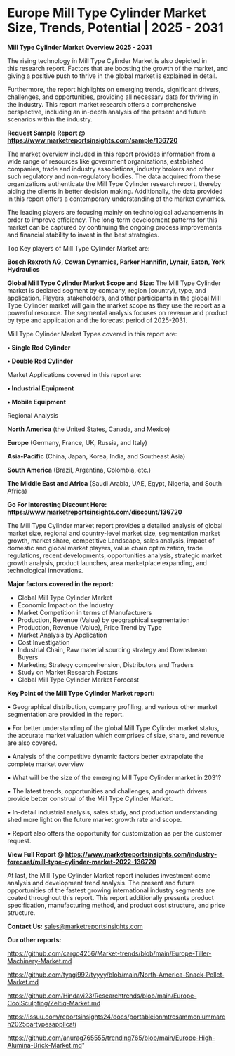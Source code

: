 # Europe Mill Type Cylinder Market Size, Trends, Potential | 2025 - 2031

<Strong> Mill Type Cylinder Market Overview 2025 - 2031</strong>

The rising technology in Mill Type Cylinder Market is also depicted in this research report. Factors that are boosting the growth of the market, and giving a positive push to thrive in the global market is explained in detail.

Furthermore, the report highlights on emerging trends, significant drivers, challenges, and opportunities, providing all necessary data for thriving in the industry. This report market research offers a comprehensive perspective, including an in-depth analysis of the present and future scenarios within the industry.

<strong>Request Sample Report @ <a href=https://www.marketreportsinsights.com/sample/136720>https://www.marketreportsinsights.com/sample/136720</a></strong>

The market overview included in this report provides information from a wide range of resources like government organizations, established companies, trade and industry associations, industry brokers and other such regulatory and non-regulatory bodies. The data acquired from these organizations authenticate the Mill Type Cylinder research report, thereby aiding the clients in better decision making. Additionally, the data provided in this report offers a contemporary understanding of the market dynamics.

The leading players are focusing mainly on technological advancements in order to improve efficiency. The long-term development patterns for this market can be captured by continuing the ongoing process improvements and financial stability to invest in the best strategies.

Top Key players of Mill Type Cylinder Market are:

<strong>Bosch Rexroth AG, Cowan Dynamics, Parker Hannifin, Lynair, Eaton, York Hydraulics</strong>

<strong><b>Global Mill Type Cylinder Market Scope and Size:</b></strong>
The Mill Type Cylinder market is declared segment by company, region (country), type, and application. Players, stakeholders, and other participants in the global Mill Type Cylinder market will gain the market scope as they use the report as a powerful resource. The segmental analysis focuses on revenue and product by type and application and the forecast period of 2025-2031.

Mill Type Cylinder Market Types covered in this report are:

<strong>• Single Rod Cylinder

• Double Rod Cylinder</strong>

Market Applications covered in this report are:

<strong>• Industrial Equipment

• Mobile Equipment</strong> 

Regional Analysis

<strong>North America</strong> (the United States, Canada, and Mexico)

<strong>Europe</strong> (Germany, France, UK, Russia, and Italy)

<strong>Asia-Pacific</strong> (China, Japan, Korea, India, and Southeast Asia)

<strong>South America</strong> (Brazil, Argentina, Colombia, etc.)

<strong>The Middle East and Africa</strong> (Saudi Arabia, UAE, Egypt, Nigeria, and South Africa)

<strong>Go For Interesting Discount Here: <a href=https://www.marketreportsinsights.com/discount/136720>https://www.marketreportsinsights.com/discount/136720</a></strong>

The Mill Type Cylinder market report provides a detailed analysis of global market size, regional and country-level market size, segmentation market growth, market share, competitive Landscape, sales analysis, impact of domestic and global market players, value chain optimization, trade regulations, recent developments, opportunities analysis, strategic market growth analysis, product launches, area marketplace expanding, and technological innovations.

<strong><b>Major factors covered in the report:</b></strong>
<ul>
  <li>Global Mill Type Cylinder Market </li>
  <li>Economic Impact on the Industry</li>
  <li>Market Competition in terms of Manufacturers</li>
  <li>Production, Revenue (Value) by geographical segmentation</li>
  <li>Production, Revenue (Value), Price Trend by Type</li>
  <li>Market Analysis by Application</li>
  <li>Cost Investigation</li>
  <li>Industrial Chain, Raw material sourcing strategy and Downstream Buyers</li>
  <li>Marketing Strategy comprehension, Distributors and Traders</li>
  <li>Study on Market Research Factors</li>
  <li>Global Mill Type Cylinder Market Forecast</li>
</ul>

<strong><b>Key Point of the Mill Type Cylinder Market report:</b></strong>

• Geographical distribution, company profiling, and various other market segmentation are provided in the report.

• For better understanding of the global Mill Type Cylinder market status, the accurate market valuation which comprises of size, share, and revenue are also covered.

• Analysis of the competitive dynamic factors better extrapolate the complete market overview

• What will be the size of the emerging Mill Type Cylinder market in 2031?

• The latest trends, opportunities and challenges, and growth drivers provide better construal of the Mill Type Cylinder Market.

• In-detail industrial analysis, sales study, and production understanding shed more light on the future market growth rate and scope.

• Report also offers the opportunity for customization as per the customer request.

<strong><b>View Full Report @ <a href=https://www.marketreportsinsights.com/industry-forecast/mill-type-cylinder-market-2022-136720>https://www.marketreportsinsights.com/industry-forecast/mill-type-cylinder-market-2022-136720</a></b></strong>


At last, the Mill Type Cylinder Market report includes investment come analysis and development trend analysis. The present and future opportunities of the fastest growing international industry segments are coated throughout this report. This report additionally presents product specification, manufacturing method, and product cost structure, and price structure.

<strong>Contact Us:</strong>
sales@marketreportsinsights.com

<strong>Our other reports:</strong>

<a href=https://github.com/cargo4256/Market-trends/blob/main/Europe-Tiller-Machinery-Market.md>https://github.com/cargo4256/Market-trends/blob/main/Europe-Tiller-Machinery-Market.md</a>

<a href=https://github.com/tyagi992/tyyyy/blob/main/North-America-Snack-Pellet-Market.md>https://github.com/tyagi992/tyyyy/blob/main/North-America-Snack-Pellet-Market.md</a>

<a href=https://github.com/Hindavi23/Researchtrends/blob/main/Europe-CoolSculpting/Zeltiq-Market.md>https://github.com/Hindavi23/Researchtrends/blob/main/Europe-CoolSculpting/Zeltiq-Market.md</a>

<a href=https://issuu.com/reportsinsights24/docs/portableionmtresammoniummarch2025partypesapplicati>https://issuu.com/reportsinsights24/docs/portableionmtresammoniummarch2025partypesapplicati</a>

<a href=https://github.com/anurag765555/trending765/blob/main/Europe-High-Alumina-Brick-Market.md>https://github.com/anurag765555/trending765/blob/main/Europe-High-Alumina-Brick-Market.md</a>"

